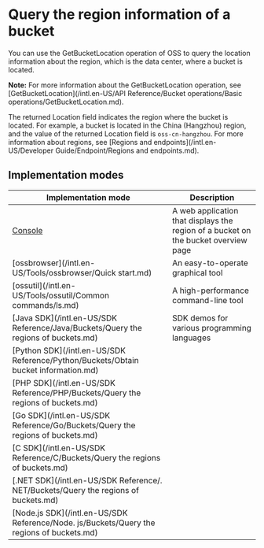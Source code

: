 # Query the region information of a bucket

You can use the GetBucketLocation operation of OSS to query the location information about the region, which is the data center, where a bucket is located.

**Note:** For more information about the GetBucketLocation operation, see [GetBucketLocation](/intl.en-US/API Reference/Bucket operations/Basic operations/GetBucketLocation.md).

The returned Location field indicates the region where the bucket is located. For example, a bucket is located in the China \(Hangzhou\) region, and the value of the returned Location field is `oss-cn-hangzhou`. For more information about regions, see [Regions and endpoints](/intl.en-US/Developer Guide/Endpoint/Regions and endpoints.md).

## Implementation modes

|Implementation mode|Description|
|-------------------|-----------|
|[Console](https://home.console.aliyun.com)|A web application that displays the region of a bucket on the bucket overview page|
|[ossbrowser](/intl.en-US/Tools/ossbrowser/Quick start.md)|An easy-to-operate graphical tool|
|[ossutil](/intl.en-US/Tools/ossutil/Common commands/ls.md)|A high-performance command-line tool|
|[Java SDK](/intl.en-US/SDK Reference/Java/Buckets/Query the regions of buckets.md)|SDK demos for various programming languages|
|[Python SDK](/intl.en-US/SDK Reference/Python/Buckets/Obtain bucket information.md)|
|[PHP SDK](/intl.en-US/SDK Reference/PHP/Buckets/Query the regions of buckets.md)|
|[Go SDK](/intl.en-US/SDK Reference/Go/Buckets/Query the regions of buckets.md)|
|[C SDK](/intl.en-US/SDK Reference/C/Buckets/Query the regions of buckets.md)|
|[.NET SDK](/intl.en-US/SDK Reference/. NET/Buckets/Query the regions of buckets.md)|
|[Node.js SDK](/intl.en-US/SDK Reference/Node. js/Buckets/Query the regions of buckets.md)|


